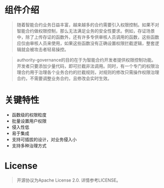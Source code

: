 # 组件介绍

>随着智能合约业务日益丰富，越来越多的合约需要引入权限控制。如果不对智能合约做权限控制，那么无法满足业务的安全性要求。例如，存证场景中，除了上传存证的函数外，还有许多专供审核人员调用的函数，这些函数应仅由审核人员来使用，如果这些函数没有正确设置权限拦截逻辑，整套逻辑就会被攻击者轻易操控。

>authority-governance的目的在于为智能合约开发者提供权限控制功能。开发者只要添加少量代码，即可拦截非法调用。同时，有一个专门的权限治理合约用于治理各个业务合约的拦截规则，对规则的修改只需操作权限治理合约，不需要调整业务合约，且修改会实时生效。

# 关键特性

* 函数级的权限粒度
* 批量设置用户权限
* 侵入性低
* 易于集成
* 支持可插拔的设计，对业务侵入小
* 支持多种治理方式

# License

>开源协议为Apache License 2.0. 详情参考LICENSE。

